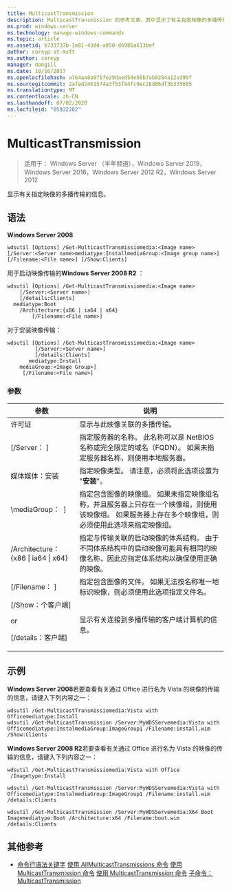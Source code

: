 ```yaml
---
title: MulticastTransmission
description: MulticastTransmission 的参考文章，其中显示了有关指定映像的多播传输的信息。
ms.prod: windows-server
ms.technology: manage-windows-commands
ms.topic: article
ms.assetid: b733737b-1e81-43d4-a058-d6985a613bef
author: coreyp-at-msft
ms.author: coreyp
manager: dongill
ms.date: 10/16/2017
ms.openlocfilehash: a764aa0a975fe29daed54e50b7ab0284a12a399f
ms.sourcegitcommit: 2afed2461574a3f53f84fc9ec28d86df3b335685
ms.translationtype: MT
ms.contentlocale: zh-CN
ms.lasthandoff: 07/02/2020
ms.locfileid: "85932202"
---
```

# <a name="get-multicasttransmission"></a>MulticastTransmission

> 适用于： Windows Server （半年频道），Windows Server 2019，Windows Server 2016，Windows Server 2012 R2，Windows Server 2012

显示有关指定映像的多播传输的信息。

## <a name="syntax"></a>语法
**Windows Server 2008**
```
wdsutil [Options] /Get-MulticastTransmissiomedia:<Image name> [/Server:<Server name>mediatype:InstallmediaGroup:<Image group name>]
[/Filename:<File name>] [/Show:Clients]
```
用于启动映像传输的**Windows Server 2008 R2** ：
```
wdsutil [Options] /Get-MulticastTransmissiomedia:<Image name>
    [/Server:<Server name>]
    [/details:Clients]
  mediatype:Boot
    /Architecture:{x86 | ia64 | x64}
        [/Filename:<File name>]
```
对于安装映像传输：
```
wdsutil [Options] /Get-MulticastTransmissiomedia:<Image name>
         [/Server:<Server name>]
         [/details:Clients]
       mediatype:Install
    mediaGroup:<Image Group>]
     [/Filename:<File name>]
```
### <a name="parameters"></a>参数
|参数|说明|
|-------|--------|
许可证<Image name>|显示与此映像关联的多播传输。|
|[/Server： <Server name> ]|指定服务器的名称。 此名称可以是 NetBIOS 名称或完全限定的域名（FQDN）。 如果未指定服务器名称，则使用本地服务器。|
媒体媒体：安装|指定映像类型。 请注意，必须将此选项设置为 "**安装**"。|
|\mediaGroup： <Image group name> ]|指定包含图像的映像组。 如果未指定映像组名称，并且服务器上只存在一个映像组，则使用该映像组。 如果服务器上存在多个映像组，则必须使用此选项来指定映像组。|
|/Architecture： {x86 &#124; ia64 &#124; x64}|指定与传输关联的启动映像的体系结构。 由于不同体系结构中的启动映像可能具有相同的映像名称，因此应指定体系结构以确保使用正确的映像。|
|[/Filename： <File name> ]|指定包含图像的文件。 如果无法按名称唯一地标识映像，则必须使用此选项指定文件名。|
|[/Show：个客户端]<p>or<p>[/details：客户端]|显示有关连接到多播传输的客户端计算机的信息。|
## <a name="examples"></a>示例
**Windows Server 2008**若要查看有关通过 Office 进行名为 Vista 的映像的传输的信息，请键入下列内容之一：
```
wdsutil /Get-MulticastTransmissiomedia:Vista with Officemediatype:Install
wdsutil /Get-MulticastTransmission /Server:MyWDSServemedia:Vista with Officemediatype:InstalmediaGroup:ImageGroup1 /Filename:install.wim /Show:Clients
```
**Windows Server 2008 R2**若要查看有关通过 Office 进行名为 Vista 的映像的传输的信息，请键入下列内容之一：
```
wdsutil /Get-MulticastTransmissiomedia:Vista with Office
 /Imagetype:Install
```
```
wdsutil /Get-MulticastTransmission /Server:MyWDSServemedia:Vista with Officemediatype:InstalmediaGroup:ImageGroup1 /Filename:install.wim /details:Clients
```
```
wdsutil /Get-MulticastTransmission /Server:MyWDSServemedia:X64 Boot Imagemediatype:Boot /Architecture:x64 /Filename:boot.wim /details:Clients
```
## <a name="additional-references"></a>其他参考
- [命令行语法关键字](command-line-syntax-key.md) 
[使用 AllMulticastTransmissions 命令](using-the-get-allmulticasttransmissions-command.md) 
[使用 MulticastTransmission 命令](using-the-new-multicasttransmission-command.md) 
[使用 MulticastTransmission 命令](using-the-remove-multicasttransmission-command.md) 
[子命令： MulticastTransmission](subcommand-start-multicasttransmission.md)
